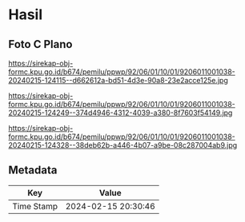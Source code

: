 # Hasil

## Foto C Plano

https://sirekap-obj-formc.kpu.go.id/b674/pemilu/ppwp/92/06/01/10/01/9206011001038-20240215-124115--d662612a-bd51-4d3e-90a8-23e2acce125e.jpg

https://sirekap-obj-formc.kpu.go.id/b674/pemilu/ppwp/92/06/01/10/01/9206011001038-20240215-124249--374d4946-4312-4039-a380-8f7603f54149.jpg

https://sirekap-obj-formc.kpu.go.id/b674/pemilu/ppwp/92/06/01/10/01/9206011001038-20240215-124328--38deb62b-a446-4b07-a9be-08c287004ab9.jpg


## Metadata

| Key        | Value               |
| ---------- | ------------------- |
| Time Stamp | 2024-02-15 20:30:46 |




